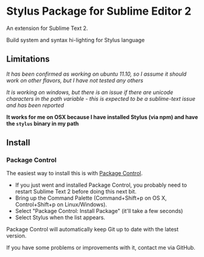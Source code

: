 # Stylus Package for Sublime Editor 2

An extension for Sublime Text 2.

Build system and syntax hi-lighting for Stylus language

## Limitations

*It has been confirmed as working on ubuntu 11.10, so I assume it should work on other flavors, but I have not tested any others*

*It is working on windows, but there is an issue if there are unicode characters in the path variable - this is expected to be a sublime-text issue and has been reported*

**It works for me on OSX because I have installed Stylus (via npm) and have the `stylus` binary in my path**

## Install

### Package Control

The easiest way to install this is with [Package Control](http://wbond.net/sublime\_packages/package\_control).

 * If you just went and installed Package Control, you probably need to restart Sublime Text 2 before doing this next bit.
 * Bring up the Command Palette (Command+Shift+p on OS X, Control+Shift+p on Linux/Windows).
 * Select "Package Control: Install Package" (it'll take a few seconds)
 * Select Stylus when the list appears.

Package Control will automatically keep Git up to date with the latest version.

If you have some problems or improvements with it, contact me via GitHub.